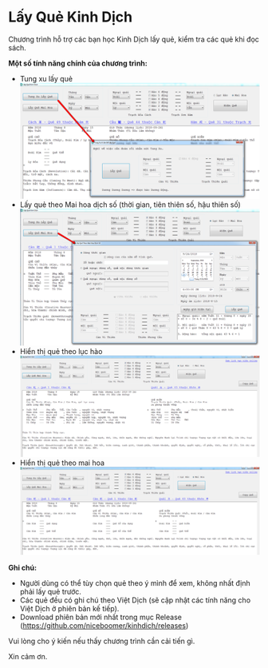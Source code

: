 # Lấy Quẻ Kinh Dịch

Chương trình hỗ trợ các bạn học Kinh Dịch lấy quẻ, kiểm tra các quẻ khi đọc sách.



**Một số tính năng chính của chương trình:**

- Tung xu lấy quẻ
  ![](docs/images/subtungxu.png)
- Lấy quẻ theo Mai hoa dịch số (thời gian, tiên thiên số, hậu thiên số)
  ![](docs/images/submaihoa.png)
- Hiển thị quẻ theo lục hào
  ![](docs/images/mainluchao.png)
- Hiển thị quẻ theo mai hoa
  ![](docs/images/mainmaihoa.png)



**Ghi chú:**

- Người dùng có thể tùy chọn quẻ theo ý mình để xem, không nhất định phải lấy quẻ trước.
- Các quẻ đều có ghi chú theo Việt Dịch (sẽ cập nhật các tính năng cho Việt Dịch ở phiên bản kế tiếp).
- Download phiên bản mới nhất trong mục Release (https://github.com/niceboomer/kinhdich/releases)



Vui lòng cho ý kiến nếu thấy chương trình cần cải tiến gì.

Xin cảm ơn.

